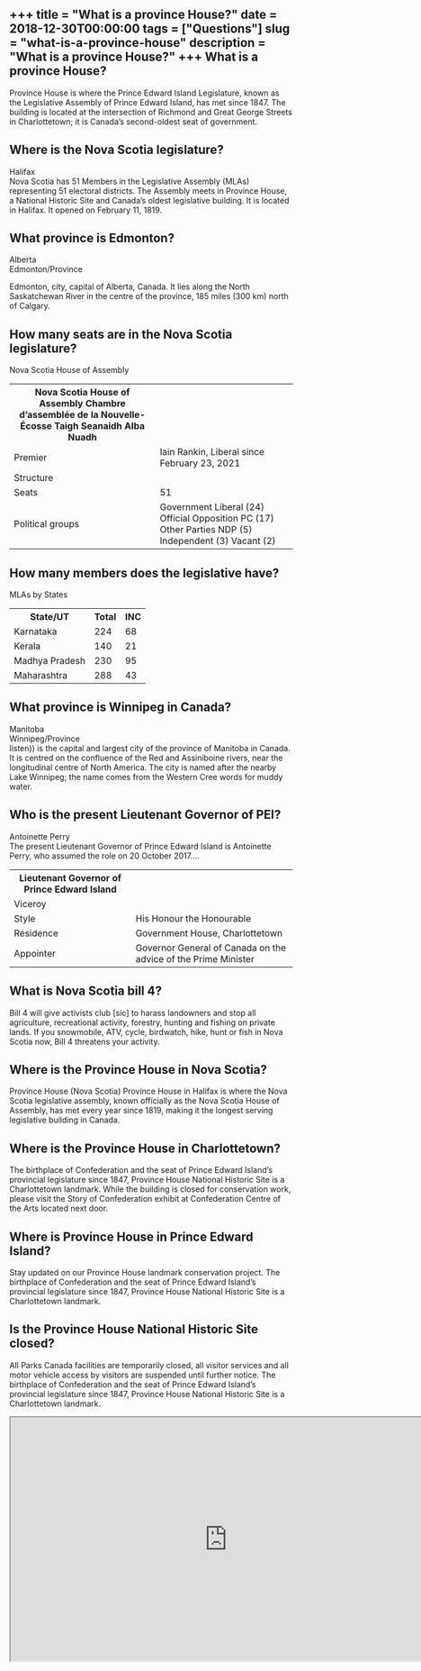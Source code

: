 +++
title = "What is a province House?"
date = 2018-12-30T00:00:00
tags = ["Questions"]
slug = "what-is-a-province-house"
description = "What is a province House?"
+++
What is a province House?
-------------------------

Province House is where the Prince Edward Island Legislature, known as the Legislative Assembly of Prince Edward Island, has met since 1847. The building is located at the intersection of Richmond and Great George Streets in Charlottetown; it is Canada’s second-oldest seat of government.

Where is the Nova Scotia legislature?
-------------------------------------

Halifax  
Nova Scotia has 51 Members in the Legislative Assembly (MLAs) representing 51 electoral districts. The Assembly meets in Province House, a National Historic Site and Canada’s oldest legislative building. It is located in Halifax. It opened on February 11, 1819.

What province is Edmonton?
--------------------------

Alberta  
Edmonton/Province

Edmonton, city, capital of Alberta, Canada. It lies along the North Saskatchewan River in the centre of the province, 185 miles (300 km) north of Calgary.

How many seats are in the Nova Scotia legislature?
--------------------------------------------------

Nova Scotia House of Assembly

<table><tr><th>Nova Scotia House of Assembly Chambre d’assemblée de la Nouvelle-Écosse Taigh Seanaidh Alba Nuadh</th></tr><tr><td>Premier</td><td>Iain Rankin, Liberal since February 23, 2021</td></tr><tr><td>Structure</td></tr><tr><td>Seats</td><td>51</td></tr><tr><td>Political groups</td><td>Government Liberal (24) Official Opposition PC (17) Other Parties NDP (5) Independent (3) Vacant (2)</td></tr></table>

How many members does the legislative have?
-------------------------------------------

MLAs by States

<table><tr><th>State/UT</th><th>Total</th><th>INC</th></tr><tr><td>Karnataka</td><td>224</td><td>68</td></tr><tr><td>Kerala</td><td>140</td><td>21</td></tr><tr><td>Madhya Pradesh</td><td>230</td><td>95</td></tr><tr><td>Maharashtra</td><td>288</td><td>43</td></tr></table>

What province is Winnipeg in Canada?
------------------------------------

Manitoba  
Winnipeg/Province  
listen)) is the capital and largest city of the province of Manitoba in Canada. It is centred on the confluence of the Red and Assiniboine rivers, near the longitudinal centre of North America. The city is named after the nearby Lake Winnipeg; the name comes from the Western Cree words for muddy water.

Who is the present Lieutenant Governor of PEI?
----------------------------------------------

Antoinette Perry  
The present Lieutenant Governor of Prince Edward Island is Antoinette Perry, who assumed the role on 20 October 2017….

<table><tr><th>Lieutenant Governor of Prince Edward Island</th></tr><tr><td>Viceroy</td></tr><tr><td>Style</td><td>His Honour the Honourable</td></tr><tr><td>Residence</td><td>Government House, Charlottetown</td></tr><tr><td>Appointer</td><td>Governor General of Canada on the advice of the Prime Minister</td></tr></table>

What is Nova Scotia bill 4?
---------------------------

Bill 4 will give activists club \[sic\] to harass landowners and stop all agriculture, recreational activity, forestry, hunting and fishing on private lands. If you snowmobile, ATV, cycle, birdwatch, hike, hunt or fish in Nova Scotia now, Bill 4 threatens your activity.

Where is the Province House in Nova Scotia?
-------------------------------------------

Province House (Nova Scotia) Province House in Halifax is where the Nova Scotia legislative assembly, known officially as the Nova Scotia House of Assembly, has met every year since 1819, making it the longest serving legislative building in Canada.

Where is the Province House in Charlottetown?
---------------------------------------------

The birthplace of Confederation and the seat of Prince Edward Island’s provincial legislature since 1847, Province House National Historic Site is a Charlottetown landmark. While the building is closed for conservation work, please visit the Story of Confederation exhibit at Confederation Centre of the Arts located next door.

Where is Province House in Prince Edward Island?
------------------------------------------------

Stay updated on our Province House landmark conservation project. The birthplace of Confederation and the seat of Prince Edward Island’s provincial legislature since 1847, Province House National Historic Site is a Charlottetown landmark.

Is the Province House National Historic Site closed?
----------------------------------------------------

All Parks Canada facilities are temporarily closed, all visitor services and all motor vehicle access by visitors are suspended until further notice. The birthplace of Confederation and the seat of Prince Edward Island’s provincial legislature since 1847, Province House National Historic Site is a Charlottetown landmark.

<iframe allow="accelerometer; autoplay; clipboard-write; encrypted-media; gyroscope; picture-in-picture" allowfullscreen="" class="__youtube_prefs__  epyt-is-override  no-lazyload" data-no-lazy="1" data-origheight="433" data-origwidth="770" data-skipgform_ajax_framebjll="" height="433" id="_ytid_52602" loading="lazy" src="https://www.youtube.com/embed/Kt4fdeJjm3A?enablejsapi=1&autoplay=0&cc_load_policy=0&cc_lang_pref=&iv_load_policy=1&loop=0&modestbranding=0&rel=1&fs=1&playsinline=0&autohide=2&theme=dark&color=red&controls=1&" title="YouTube player" width="770"></iframe>